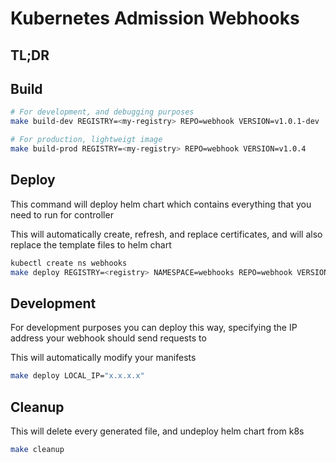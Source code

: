 # Kubernetes Admission Webhooks

## TL;DR

## Build

```bash
# For development, and debugging purposes
make build-dev REGISTRY=<my-registry> REPO=webhook VERSION=v1.0.1-dev

# For production, lightweigt image
make build-prod REGISTRY=<my-registry> REPO=webhook VERSION=v1.0.4
```

## Deploy
This command will deploy helm chart which contains everything that you need to run for controller

This will automatically create, refresh, and replace certificates, and will also replace the template files to helm chart
```bash
kubectl create ns webhooks
make deploy REGISTRY=<registry> NAMESPACE=webhooks REPO=webhook VERSION=v1.0.4
```

## Development
For development purposes you can deploy this way, specifying the IP address your webhook should send requests to

This will automatically modify your manifests
```bash
make deploy LOCAL_IP="x.x.x.x"
```

## Cleanup
This will delete every generated file, and undeploy helm chart from k8s
```bash
make cleanup
```